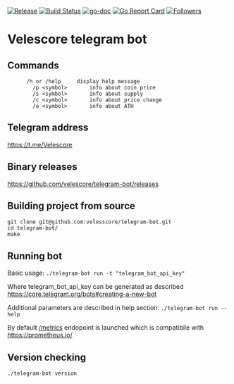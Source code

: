 [![Release](https://img.shields.io/github/release/velescore/telegram-bot.svg?branch=master)](https://github.com/velescore/telegram-bot/releases) 
[![Build Status](https://travis-ci.org/velescore/telegram-bot.svg?branch=master)](https://travis-ci.org/velescore/telegram-bot) 
[![go-doc](https://godoc.org/github.com/velescore/telegram-bot?status.svg)](https://godoc.org/github.com/velescore/telegram-bot) 
[![Go Report Card](https://goreportcard.com/badge/github.com/velescore/telegram-bot)](https://goreportcard.com/report/github.com/velescore/telegram-bot) 
[![Followers](https://img.shields.io/twitter/follow/velescore.svg?style=social&label=Follow)](https://twitter.com/velescore)

# Velescore telegram bot

## Commands

```
      /h or /help 	  display help message
		/p <symbol> 	  info about coin price
		/s <symbol> 	  info about supply
		/c <symbol> 	  info about price change
		/a <symbol>		  info about ATH
```   

## Telegram address 
https://t.me/Velescore
## Binary releases
https://github.com/velescore/telegram-bot/releases

## Building project from source

```
git clone git@github.com:velesscore/telegram-bot.git
cd telegram-bot/
make 
```

## Running bot
Basic usage: ```./telegram-bot run -t "telegram_bot_api_key"```

Where telegram_bot_api_key can be generated as described https://core.telegram.org/bots#creating-a-new-bot 


Additional parameters are described in help section:
```./telegram-bot run --help```

By default [/metrics](http://localhost:9900/metrics) endopoint is launched which is compatibile with https://prometheus.io/

## Version checking
```./telegram-bot version```
